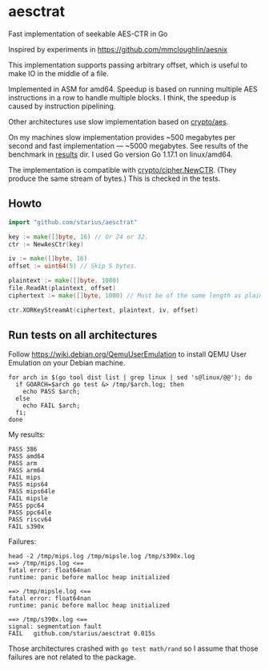 # aesctrat

Fast implementation of seekable AES-CTR in Go

Inspired by experiments in https://github.com/mmcloughlin/aesnix

This implementation supports passing arbitrary offset,
which is useful to make IO in the middle of a file.

Implemented in ASM for amd64. Speedup is based on running
multiple AES instructions in a row to handle multiple blocks.
I think, the speedup is caused by instruction pipelining.

Other architectures use slow implementation based on
[crypto/aes](https://pkg.go.dev/crypto/aes).

On my machines slow implementation provides ~500 megabytes per second
and fast implementation — ~5000 megabytes. See results of the benchmark
in [results](results/) dir. I used Go version Go 1.17.1 on linux/amd64.

The implementation is compatible with
[crypto/cipher.NewCTR](https://pkg.go.dev/crypto/cipher#NewCTR).
(They produce the same stream of bytes.)
This is checked in the tests.

## Howto

```go
import "github.com/starius/aesctrat"

key := make([]byte, 16) // Or 24 or 32.
ctr := NewAesCtr(key)

iv := make([]byte, 16)
offset := uint64(5) // Skip 5 bytes.

plaintext := make([]byte, 1000)
file.ReadAt(plaintext, offset)
ciphertext := make([]byte, 1000) // Must be of the same length as plaintext.

ctr.XORKeyStreamAt(ciphertext, plaintext, iv, offset)
```

## Run tests on all architectures

Follow https://wiki.debian.org/QemuUserEmulation to install
QEMU User Emulation on your Debian machine.

```
for arch in $(go tool dist list | grep linux | sed 's@linux/@@'); do
  if GOARCH=$arch go test &> /tmp/$arch.log; then
    echo PASS $arch;
  else
    echo FAIL $arch;
  fi;
done
```

My results:

```
PASS 386
PASS amd64
PASS arm
PASS arm64
FAIL mips
PASS mips64
PASS mips64le
FAIL mipsle
PASS ppc64
PASS ppc64le
PASS riscv64
FAIL s390x
```

Failures:

```
head -2 /tmp/mips.log /tmp/mipsle.log /tmp/s390x.log
==> /tmp/mips.log <==
fatal error: float64nan
runtime: panic before malloc heap initialized

==> /tmp/mipsle.log <==
fatal error: float64nan
runtime: panic before malloc heap initialized

==> /tmp/s390x.log <==
signal: segmentation fault
FAIL   github.com/starius/aesctrat 0.015s
```

Those architectures crashed with `go test math/rand` so
I assume that those failures are not related to the package.
